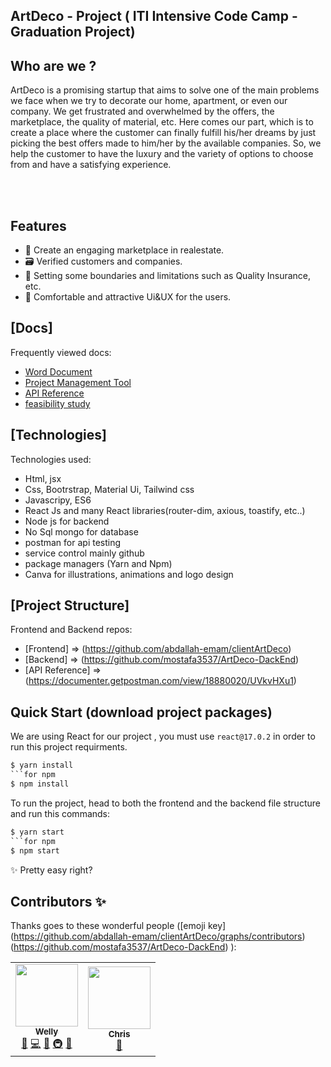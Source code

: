 ##  ArtDeco - Project ( ITI  Intensive Code Camp -  Graduation Project) 
 

## Who are we ?
ArtDeco is a promising startup that aims to solve one of the main problems we face when we try to decorate our home, apartment, or even our company. We get frustrated and overwhelmed by the offers, the marketplace, the quality of material, etc. Here comes our part, which is to create a place where the customer can finally fulfill his/her dreams by just picking the best offers made to him/her by the available companies. So, we help the customer to have the luxury and the variety of options to choose from and have a satisfying experience.<br>

<p align="center">
  <br/><br/>
</p>


## Features

- 🎣 Create an engaging marketplace in realestate. 
- 🗃 Verified customers and companies.
- 🚦 Setting some boundaries and limitations such as Quality Insurance, etc.
- 🚀 Comfortable and attractive Ui&UX for the users.

## [Docs]

Frequently viewed docs:

- [Word Document](https://docs.google.com/document/d/17LJi41KrPDV3944QibJrNGnKMLY1iwFaXpu1FiRqwY4/edit#heading=h.gjdgxs)
- [Project Management Tool](https://trello.com/b/1rlBmYww/artdeco)
- [API Reference](https://documenter.getpostman.com/view/18880020/UVkvHXu1)
- [feasibility study](https://react-cool-form.netlify.app/docs/examples/basic)


## [Technologies]

Technologies used:

- Html, jsx
- Css, Bootrstrap, Material Ui, Tailwind css
- Javascripy, ES6 
- React Js and many React libraries(router-dim, axious, toastify, etc..)
- Node js for backend
- No Sql mongo for database
- postman for api testing
- service control mainly github
- package managers (Yarn and Npm)
- Canva for illustrations, animations and logo design

## [Project Structure]

Frontend and Backend repos:

- [Frontend] => (https://github.com/abdallah-emam/clientArtDeco)
- [Backend] => (https://github.com/mostafa3537/ArtDeco-DackEnd)
- [API Reference] => (https://documenter.getpostman.com/view/18880020/UVkvHXu1)



## Quick Start (download project packages)
We are using React for our project , you must use `react@17.0.2` in order to run this project requirments.

```for yarn
$ yarn install 
```for npm
$ npm install
```

To run the project, head to both the frontend and the backend file structure and run this commands:
```for yarn
$ yarn start 
```for npm
$ npm start
```

✨ Pretty easy right?

## Contributors ✨

Thanks goes to these wonderful people ([emoji key]
(https://github.com/abdallah-emam/clientArtDeco/graphs/contributors)
(https://github.com/mostafa3537/ArtDeco-DackEnd)
):

<!-- ALL-CONTRIBUTORS-LIST:START - Do not remove or modify this section -->
<!-- prettier-ignore-start -->
<!-- markdownlint-disable -->
<table>
  <tr>
    <td align="center"><a href="http://wellyshen.com"><img src="https://avatars.githubusercontent.com/u/21308003?v=4?s=100" width="100px;" alt=""/><br /><sub><b>Welly</b></sub></a><br /><a href="#ideas-wellyshen" title="Ideas, Planning, & Feedback">🤔</a> <a href="https://github.com/wellyshen/react-cool-form/commits?author=wellyshen" title="Code">💻</a> <a href="https://github.com/wellyshen/react-cool-form/commits?author=wellyshen" title="Documentation">📖</a> <a href="#infra-wellyshen" title="Infrastructure (Hosting, Build-Tools, etc)">🚇</a> <a href="#maintenance-wellyshen" title="Maintenance">🚧</a></td>
    <td align="center"><a href="https://github.com/Chris-James"><img src="https://avatars.githubusercontent.com/u/4596428?v=4?s=100" width="100px;" alt=""/><br /><sub><b>Chris</b></sub></a><br /><a href="https://github.com/wellyshen/react-cool-form/issues?q=author%3AChris-James" title="Bug reports">🐛</a></td>
  </tr>
</table>

<!-- markdownlint-restore -->
<!-- prettier-ignore-end -->

<!-- ALL-CONTRIBUTORS-LIST:END -->
